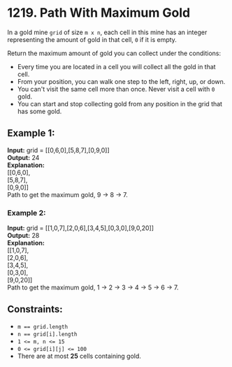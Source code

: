 # 1219. Path With Maximum Gold

In a gold mine `grid` of size `m x n`, each cell in this mine has an integer representing the amount of gold in that cell, `0` if it is empty.

Return the maximum amount of gold you can collect under the conditions:

- Every time you are located in a cell you will collect all the gold in that cell.
- From your position, you can walk one step to the left, right, up, or down.
- You can't visit the same cell more than once.
Never visit a cell with `0` gold.
- You can start and stop collecting gold from any position in the grid that has some gold.

## Example 1:
**Input:** grid = [[0,6,0],[5,8,7],[0,9,0]]  
**Output:** 24  
**Explanation:**  
[[0,6,0],  
 [5,8,7],  
 [0,9,0]]  
Path to get the maximum gold, 9 -> 8 -> 7.  

### Example 2:
**Input:** grid = [[1,0,7],[2,0,6],[3,4,5],[0,3,0],[9,0,20]]  
**Output:** 28  
**Explanation:**  
[[1,0,7],  
 [2,0,6],  
 [3,4,5],  
 [0,3,0],  
 [9,0,20]]  
Path to get the maximum gold, 1 -> 2 -> 3 -> 4 -> 5 -> 6 -> 7.
 
## Constraints:
- `m == grid.length`
- `n == grid[i].length`
- `1 <= m, n <= 15`
- `0 <= grid[i][j] <= 100`
- There are at most **25** cells containing gold.